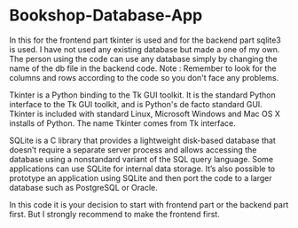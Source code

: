 # Bookshop-Database-App

In this for the frontend part tkinter is used and for the backend part sqlite3 is used. I have not used any existing database but made a one of my own. The person using the code can use any database simply by changing the name of the db file in the backend code. Note : Remember to look for the columns and  rows according to the code so you don't face any problems.


Tkinter is a Python binding to the Tk GUI toolkit. It is the standard Python interface to the Tk GUI toolkit, and is Python's de facto standard GUI. Tkinter is 
included with standard Linux, Microsoft Windows and Mac OS X installs of Python. The name Tkinter comes from Tk interface.


SQLite is a C library that provides a lightweight disk-based database that doesn’t require a separate server process and allows accessing the database using a nonstandard variant of the SQL query language. Some applications can use SQLite for internal data storage. It’s also possible to prototype an application using SQLite and then port the code to a larger database such as PostgreSQL or Oracle.

In this code it is your decision to start with frontend part or the backend part first. But I strongly recommend to make the frontend first.  
